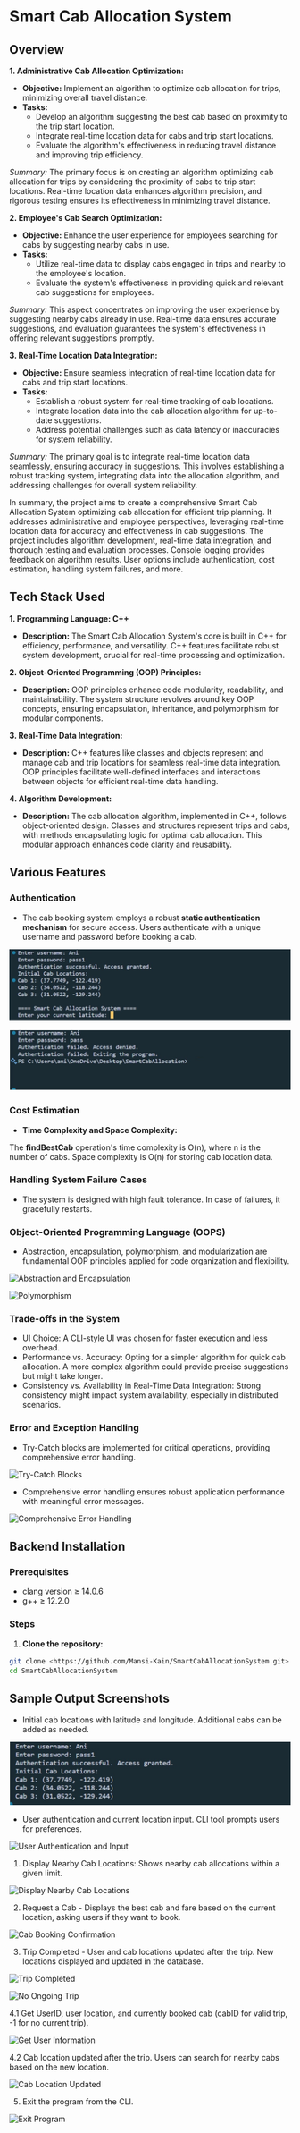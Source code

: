 # Smart Cab Allocation System

## Overview

**1. Administrative Cab Allocation Optimization:**

- **Objective:** Implement an algorithm to optimize cab allocation for trips, minimizing overall travel distance.
- **Tasks:**
    - Develop an algorithm suggesting the best cab based on proximity to the trip start location.
    - Integrate real-time location data for cabs and trip start locations.
    - Evaluate the algorithm's effectiveness in reducing travel distance and improving trip efficiency.

*Summary:* The primary focus is on creating an algorithm optimizing cab allocation for trips by considering the proximity of cabs to trip start locations. Real-time location data enhances algorithm precision, and rigorous testing ensures its effectiveness in minimizing travel distance.

**2. Employee's Cab Search Optimization:**

- **Objective:** Enhance the user experience for employees searching for cabs by suggesting nearby cabs in use.
- **Tasks:**
    - Utilize real-time data to display cabs engaged in trips and nearby to the employee's location.
    - Evaluate the system's effectiveness in providing quick and relevant cab suggestions for employees.

*Summary:* This aspect concentrates on improving the user experience by suggesting nearby cabs already in use. Real-time data ensures accurate suggestions, and evaluation guarantees the system's effectiveness in offering relevant suggestions promptly.

**3. Real-Time Location Data Integration:**

- **Objective:** Ensure seamless integration of real-time location data for cabs and trip start locations.
- **Tasks:**
    - Establish a robust system for real-time tracking of cab locations.
    - Integrate location data into the cab allocation algorithm for up-to-date suggestions.
    - Address potential challenges such as data latency or inaccuracies for system reliability.

*Summary:* The primary goal is to integrate real-time location data seamlessly, ensuring accuracy in suggestions. This involves establishing a robust tracking system, integrating data into the allocation algorithm, and addressing challenges for overall system reliability.

In summary, the project aims to create a comprehensive Smart Cab Allocation System optimizing cab allocation for efficient trip planning. It addresses administrative and employee perspectives, leveraging real-time location data for accuracy and effectiveness in cab suggestions. The project includes algorithm development, real-time data integration, and thorough testing and evaluation processes. Console logging provides feedback on algorithm results. User options include authentication, cost estimation, handling system failures, and more.

## Tech Stack Used

**1. Programming Language: C++**

- **Description:** The Smart Cab Allocation System's core is built in C++ for efficiency, performance, and versatility. C++ features facilitate robust system development, crucial for real-time processing and optimization.

**2. Object-Oriented Programming (OOP) Principles:**

- **Description:** OOP principles enhance code modularity, readability, and maintainability. The system structure revolves around key OOP concepts, ensuring encapsulation, inheritance, and polymorphism for modular components.

**3. Real-Time Data Integration:**

- **Description:** C++ features like classes and objects represent and manage cab and trip locations for seamless real-time data integration. OOP principles facilitate well-defined interfaces and interactions between objects for efficient real-time data handling.

**4. Algorithm Development:**

- **Description:** The cab allocation algorithm, implemented in C++, follows object-oriented design. Classes and structures represent trips and cabs, with methods encapsulating logic for optimal cab allocation. This modular approach enhances code clarity and reusability.

## Various Features

### Authentication

- The cab booking system employs a robust **static authentication mechanism** for secure access. Users authenticate with a unique username and password before booking a cab.

![Authentication Successful](https://github.com/Mansi-Kain/SmartCabAllocationSystem/blob/master/SmartCabAllocationSystem-master/SmartCabAllocationSystem-master/Images/img2.jpg)

![Authentication Failure](https://github.com/Mansi-Kain/SmartCabAllocationSystem/blob/master/SmartCabAllocationSystem-master/SmartCabAllocationSystem-master/Images/img1.jpg)

### Cost Estimation

- **Time Complexity and Space Complexity:**

The **findBestCab** operation's time complexity is O(n), where n is the number of cabs. Space complexity is O(n) for storing cab location data.

### Handling System Failure Cases

- The system is designed with high fault tolerance. In case of failures, it gracefully restarts.

### Object-Oriented Programming Language (OOPS)

- Abstraction, encapsulation, polymorphism, and modularization are fundamental OOP principles applied for code organization and flexibility.

![Abstraction and Encapsulation](https://github.com/aniket2405/SmartCabAllocationSystem/assets/64733221/ab782a07-4c98-4708-b3c7-82ea0b94fe33)

![Polymorphism](https://github.com/aniket2405/SmartCabAllocationSystem/assets/64733221/468f4b1a-c841-4c33-b937-054c0ced86b2)

### Trade-offs in the System

- UI Choice: A CLI-style UI was chosen for faster execution and less overhead.
- Performance vs. Accuracy: Opting for a simpler algorithm for quick cab allocation. A more complex algorithm could provide precise suggestions but might take longer.
- Consistency vs. Availability in Real-Time Data Integration: Strong consistency might impact system availability, especially in distributed scenarios.

### Error and Exception Handling

- Try-Catch blocks are implemented for critical operations, providing comprehensive error handling.

![Try-Catch Blocks](https://github.com/aniket2405/SmartCabAllocationSystem/assets/64733221/da78acac-2635-42aa-9c42-f6ddbfa1f16d)

- Comprehensive error handling ensures robust application performance with meaningful error messages.

![Comprehensive Error Handling](https://github.com/aniket2405/SmartCabAllocationSystem/assets/64733221/5c382ef1-1ba7-42cb-a818-df2b51ac07e2)

## Backend Installation

### Prerequisites

- clang version ≥ 14.0.6
- g++ ≥ 12.2.0

### Steps

1. **Clone the repository:**

```bash
git clone <https://github.com/Mansi-Kain/SmartCabAllocationSystem.git>
cd SmartCabAllocationSystem
```

## Sample Output Screenshots

- Initial cab locations with latitude and longitude. Additional cabs can be added as needed.

![Cab Initial Locations](https://github.com/Mansi-Kain/SmartCabAllocationSystem/blob/master/SmartCabAllocationSystem-master/SmartCabAllocationSystem-master/Images/img3.jpg)

- User authentication and current location input. CLI tool prompts users for preferences.

![User Authentication and Input](https://github.com/aniket2405/SmartCabAllocationSystem/assets/64733221/f8e08ded-f199-44ad-9c98-875c0abdda53)

1. Display Nearby Cab Locations: Shows nearby cab allocations within a given limit.

![Display Nearby Cab Locations](https://github.com/aniket2405/SmartCabAllocationSystem/assets/64733221/981ba6a4-612b-4d2d-a5ab-18a70c480864)

2. Request a Cab - Displays the best cab and fare based on the current location, asking users if they want to book.


![Cab Booking Confirmation](https://github.com/aniket2405/SmartCabAllocationSystem/assets/64733221/ce073460-a339-42fa-9e81-7f2aa2c21e3f)

3. Trip Completed - User and cab locations updated after the trip. New locations displayed and updated in the database.

![Trip Completed](https://github.com/aniket2405/SmartCabAllocationSystem/assets/64733221/da187049-7443-4b87-8dc0-aee22dd39b0d)

![No Ongoing Trip](https://github.com/aniket2405/SmartCabAllocationSystem/assets/64733221/128d764b-c0e5-4a9a-81d1-2c0258959196)

4.1 Get UserID, user location, and currently booked cab (cabID for valid trip, -1 for no current trip).

![Get User Information](https://github.com/aniket2405/SmartCabAllocationSystem/assets/64733221/7ebd174f-186c-4105-a718-76cbcb3cb1ab)

4.2 Cab location updated after the trip. Users can search for nearby cabs based on the new location.

![Cab Location Updated](https://github.com/aniket2405/SmartCabAllocationSystem/assets/64733221/315456dc-9850-497c-bc8b-bb30a7fa1501)

5. Exit the program from the CLI.

![Exit Program](https://github.com/aniket2405/SmartCabAllocationSystem/assets/64733221/709420ed-a8b6-441a-a316-e74876903263)
